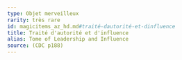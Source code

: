 ```yaml
---
type: Objet merveilleux
rarity: très rare
id: magicitems_az_hd.md#traité-dautorité-et-dinfluence
title: Traité d'autorité et d'influence
alias: Tome of Leadership and Influence
source: (CDC p188)
---
```


